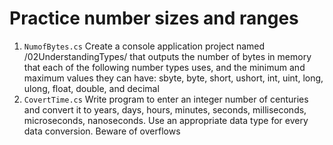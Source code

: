 ﻿# Practice number sizes and ranges
1. `NumofBytes.cs`
   Create a console application project named /02UnderstandingTypes/ that outputs the
   number of bytes in memory that each of the following number types uses, and the
   minimum and maximum values they can have: sbyte, byte, short, ushort, int, uint, long,
   ulong, float, double, and decimal
2. `CovertTime.cs`
   Write program to enter an integer number of centuries and convert it to years, days, hours,
   minutes, seconds, milliseconds, microseconds, nanoseconds. Use an appropriate data
   type for every data conversion. Beware of overflows